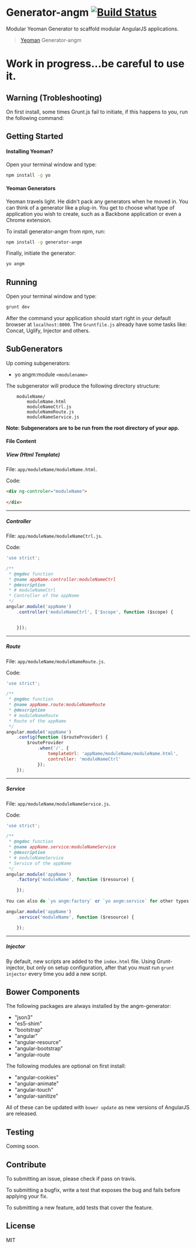 # Generator-angm [![Build Status](https://travis-ci.org/newaeonweb/generator-angm.svg?branch=master)](https://travis-ci.org/newaeonweb/generator-angm) 

Modular Yeoman Generator to scaffold modular AngularJS applications.

> [Yeoman](http://yeoman.io) Generator-angm

# Work in progress...be careful to use it.

## Warning (Trobleshooting)
On first install, some times Grunt.js fail to initiate, if this happens to you, run the following command:



## Getting Started

#### Installing Yeoman?
Open your terminal window and type:

```bash
npm install -g yo
```

#### Yeoman Generators

Yeoman travels light. He didn't pack any generators when he moved in. You can think of a generator like a plug-in. You get to choose what type of application you wish to create, such as a Backbone application or even a Chrome extension.

To install generator-angm from npm, run:

```bash
npm install -g generator-angm
```

Finally, initiate the generator:

```bash
yo angm
```

## Running
Open your terminal window and type:

```bash
grunt dev
```

After the command your application should start right in your default browser at `localhost:8000`.
The `Gruntfile.js` already have some tasks like: Concat, Uglify, Injector and others.

## SubGenerators

Up coming subgenerators:

* yo angm:module `<modulename>`

The subgenerator will produce the following directory structure:

```
	moduleName/
		moduleName.html
		moduleNameCtrl.js
		moduleNameRoute.js
		moduleNameService.js
```

**Note: Subgenerators are to be run from the root directory of your app.**


#### File Content
##### View (Html Template)
File: `app/moduleName/moduleName.html`.

Code:
```html
<div ng-controler="moduleName">
	
</div>
```
---
##### Controller

File: `app/moduleName/moduleNameCtrl.js`.

Code:
```javascript
'use strict';

/**
 * @ngdoc function
 * @name appName.controller:moduleNameCtrl
 * @description
 * # moduleNameCtrl
 * Controller of the appName
 */
angular.module('appName')
	.controller('moduleNameCtrl', ['$scope', function ($scope) {


	}]);
```
---

##### Route

File: `app/moduleName/moduleNameRoute.js`.

Code:
```javascript
'use strict';

/**
 * @ngdoc function
 * @name appName.route:moduleNameRoute
 * @description
 * # moduleNameRoute
 * Route of the appName
 */
angular.module('appName')
	.config(function ($routeProvider) {
		$routeProvider
			.when('/', {
				templateUrl: 'appName/moduleName/moduleName.html',
				controller: 'moduleNameCtrl'
			});
	});
```
---

##### Service

File: `app/moduleName/moduleNameService.js`.

Code:
```javascript
'use strict';

/**
 * @ngdoc function
 * @name appName.service:moduleNameService
 * @description
 * # moduleNameService
 * Service of the appName
 */
angular.module('appName')
	.factory('moduleName', function ($resource) {

	});
	
You can also do `yo angm:factory` or `yo angm:service` for other types of services.

angular.module('appName')
	.service('moduleName', function ($resource) {

	});
```
---

##### Injector
By default, new scripts are added to the `index.html` file. Using Grunt-injector, but only on setup configuration, after that
you must run `grunt injector` every time you add a new script.


## Bower Components

The following packages are always installed by the angm-generator:

* "json3"
* "es5-shim"
* "bootstrap"
* "angular"
* "angular-resource"
* "angular-bootstrap"
* "angular-route


The following modules are optional on first install:

* "angular-cookies"
* "angular-animate"
* "angular-touch"
* "angular-sanitize"

All of these can be updated with `bower update` as new versions of AngularJS are released.

## Testing

Coming soon.

## Contribute

To submitting an issue, please check if pass on travis.

To submitting a bugfix, write a test that exposes the bug and fails before applying your fix.

To submitting a new feature, add tests that cover the feature.


## License

MIT
